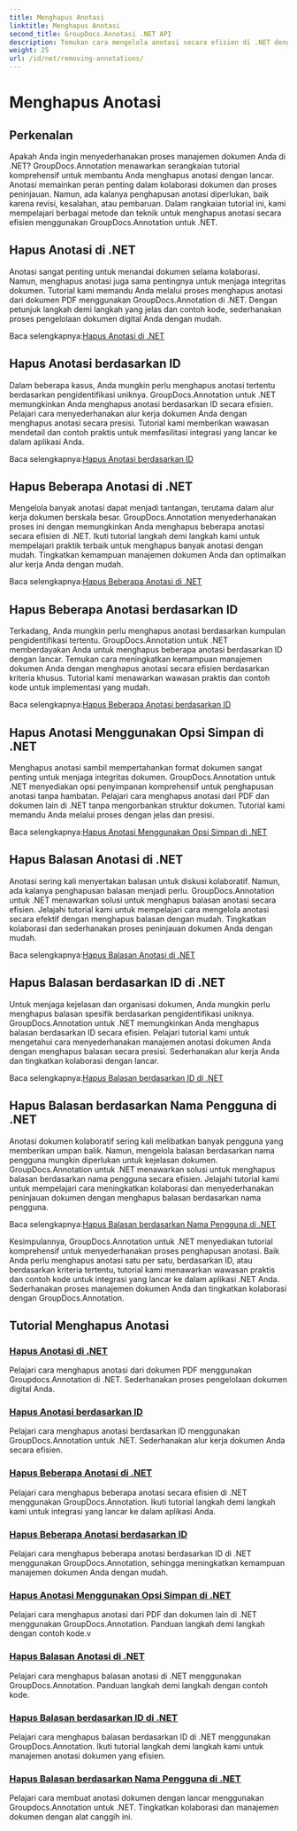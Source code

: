 ```yaml
---
title: Menghapus Anotasi
linktitle: Menghapus Anotasi
second_title: GroupDocs.Annotasi .NET API
description: Temukan cara mengelola anotasi secara efisien di .NET dengan tutorial GroupDocs.Annotation. Sederhanakan alur kerja dokumen Anda dan tingkatkan kolaborasi dengan lancar.
weight: 25
url: /id/net/removing-annotations/
---
```


# Menghapus Anotasi

## Perkenalan

Apakah Anda ingin menyederhanakan proses manajemen dokumen Anda di .NET? GroupDocs.Annotation menawarkan serangkaian tutorial komprehensif untuk membantu Anda menghapus anotasi dengan lancar. Anotasi memainkan peran penting dalam kolaborasi dokumen dan proses peninjauan. Namun, ada kalanya penghapusan anotasi diperlukan, baik karena revisi, kesalahan, atau pembaruan. Dalam rangkaian tutorial ini, kami mempelajari berbagai metode dan teknik untuk menghapus anotasi secara efisien menggunakan GroupDocs.Annotation untuk .NET.

## Hapus Anotasi di .NET
Anotasi sangat penting untuk menandai dokumen selama kolaborasi. Namun, menghapus anotasi juga sama pentingnya untuk menjaga integritas dokumen. Tutorial kami memandu Anda melalui proses menghapus anotasi dari dokumen PDF menggunakan GroupDocs.Annotation di .NET. Dengan petunjuk langkah demi langkah yang jelas dan contoh kode, sederhanakan proses pengelolaan dokumen digital Anda dengan mudah.

 Baca selengkapnya:[Hapus Anotasi di .NET](./remove-annotations/)

## Hapus Anotasi berdasarkan ID
Dalam beberapa kasus, Anda mungkin perlu menghapus anotasi tertentu berdasarkan pengidentifikasi uniknya. GroupDocs.Annotation untuk .NET memungkinkan Anda menghapus anotasi berdasarkan ID secara efisien. Pelajari cara menyederhanakan alur kerja dokumen Anda dengan menghapus anotasi secara presisi. Tutorial kami memberikan wawasan mendetail dan contoh praktis untuk memfasilitasi integrasi yang lancar ke dalam aplikasi Anda.

 Baca selengkapnya:[Hapus Anotasi berdasarkan ID](./remove-annotations-by-id/)

## Hapus Beberapa Anotasi di .NET
Mengelola banyak anotasi dapat menjadi tantangan, terutama dalam alur kerja dokumen berskala besar. GroupDocs.Annotation menyederhanakan proses ini dengan memungkinkan Anda menghapus beberapa anotasi secara efisien di .NET. Ikuti tutorial langkah demi langkah kami untuk mempelajari praktik terbaik untuk menghapus banyak anotasi dengan mudah. Tingkatkan kemampuan manajemen dokumen Anda dan optimalkan alur kerja Anda dengan mudah.

 Baca selengkapnya:[Hapus Beberapa Anotasi di .NET](./remove-multiple-annotations/)

## Hapus Beberapa Anotasi berdasarkan ID
Terkadang, Anda mungkin perlu menghapus anotasi berdasarkan kumpulan pengidentifikasi tertentu. GroupDocs.Annotation untuk .NET memberdayakan Anda untuk menghapus beberapa anotasi berdasarkan ID dengan lancar. Temukan cara meningkatkan kemampuan manajemen dokumen Anda dengan menghapus anotasi secara efisien berdasarkan kriteria khusus. Tutorial kami menawarkan wawasan praktis dan contoh kode untuk implementasi yang mudah.

 Baca selengkapnya:[Hapus Beberapa Anotasi berdasarkan ID](./remove-multiple-annotations-by-ids/)

## Hapus Anotasi Menggunakan Opsi Simpan di .NET
Menghapus anotasi sambil mempertahankan format dokumen sangat penting untuk menjaga integritas dokumen. GroupDocs.Annotation untuk .NET menyediakan opsi penyimpanan komprehensif untuk penghapusan anotasi tanpa hambatan. Pelajari cara menghapus anotasi dari PDF dan dokumen lain di .NET tanpa mengorbankan struktur dokumen. Tutorial kami memandu Anda melalui proses dengan jelas dan presisi.

 Baca selengkapnya:[Hapus Anotasi Menggunakan Opsi Simpan di .NET](./remove-annotations-using-save-options/)

## Hapus Balasan Anotasi di .NET
Anotasi sering kali menyertakan balasan untuk diskusi kolaboratif. Namun, ada kalanya penghapusan balasan menjadi perlu. GroupDocs.Annotation untuk .NET menawarkan solusi untuk menghapus balasan anotasi secara efisien. Jelajahi tutorial kami untuk mempelajari cara mengelola anotasi secara efektif dengan menghapus balasan dengan mudah. Tingkatkan kolaborasi dan sederhanakan proses peninjauan dokumen Anda dengan mudah.

 Baca selengkapnya:[Hapus Balasan Anotasi di .NET](./remove-replies-to-annotations/)

## Hapus Balasan berdasarkan ID di .NET
Untuk menjaga kejelasan dan organisasi dokumen, Anda mungkin perlu menghapus balasan spesifik berdasarkan pengidentifikasi uniknya. GroupDocs.Annotation untuk .NET memungkinkan Anda menghapus balasan berdasarkan ID secara efisien. Pelajari tutorial kami untuk mengetahui cara menyederhanakan manajemen anotasi dokumen Anda dengan menghapus balasan secara presisi. Sederhanakan alur kerja Anda dan tingkatkan kolaborasi dengan lancar.

 Baca selengkapnya:[Hapus Balasan berdasarkan ID di .NET](./remove-replies-by-id/)

## Hapus Balasan berdasarkan Nama Pengguna di .NET
Anotasi dokumen kolaboratif sering kali melibatkan banyak pengguna yang memberikan umpan balik. Namun, mengelola balasan berdasarkan nama pengguna mungkin diperlukan untuk kejelasan dokumen. GroupDocs.Annotation untuk .NET menawarkan solusi untuk menghapus balasan berdasarkan nama pengguna secara efisien. Jelajahi tutorial kami untuk mempelajari cara meningkatkan kolaborasi dan menyederhanakan peninjauan dokumen dengan menghapus balasan berdasarkan nama pengguna.

 Baca selengkapnya:[Hapus Balasan berdasarkan Nama Pengguna di .NET](./remove-replies-by-username/)

Kesimpulannya, GroupDocs.Annotation untuk .NET menyediakan tutorial komprehensif untuk menyederhanakan proses penghapusan anotasi. Baik Anda perlu menghapus anotasi satu per satu, berdasarkan ID, atau berdasarkan kriteria tertentu, tutorial kami menawarkan wawasan praktis dan contoh kode untuk integrasi yang lancar ke dalam aplikasi .NET Anda. Sederhanakan proses manajemen dokumen Anda dan tingkatkan kolaborasi dengan GroupDocs.Annotation.
## Tutorial Menghapus Anotasi
### [Hapus Anotasi di .NET](./remove-annotations/)
Pelajari cara menghapus anotasi dari dokumen PDF menggunakan Groupdocs.Annotation di .NET. Sederhanakan proses pengelolaan dokumen digital Anda.
### [Hapus Anotasi berdasarkan ID](./remove-annotations-by-id/)
Pelajari cara menghapus anotasi berdasarkan ID menggunakan GroupDocs.Annotation untuk .NET. Sederhanakan alur kerja dokumen Anda secara efisien.
### [Hapus Beberapa Anotasi di .NET](./remove-multiple-annotations/)
Pelajari cara menghapus beberapa anotasi secara efisien di .NET menggunakan GroupDocs.Annotation. Ikuti tutorial langkah demi langkah kami untuk integrasi yang lancar ke dalam aplikasi Anda.
### [Hapus Beberapa Anotasi berdasarkan ID](./remove-multiple-annotations-by-ids/)
Pelajari cara menghapus beberapa anotasi berdasarkan ID di .NET menggunakan GroupDocs.Annotation, sehingga meningkatkan kemampuan manajemen dokumen Anda dengan mudah.
### [Hapus Anotasi Menggunakan Opsi Simpan di .NET](./remove-annotations-using-save-options/)
Pelajari cara menghapus anotasi dari PDF dan dokumen lain di .NET menggunakan GroupDocs.Annotation. Panduan langkah demi langkah dengan contoh kode.v
### [Hapus Balasan Anotasi di .NET](./remove-replies-to-annotations/)
Pelajari cara menghapus balasan anotasi di .NET menggunakan GroupDocs.Annotation. Panduan langkah demi langkah dengan contoh kode.
### [Hapus Balasan berdasarkan ID di .NET](./remove-replies-by-id/)
Pelajari cara menghapus balasan berdasarkan ID di .NET menggunakan GroupDocs.Annotation. Ikuti tutorial langkah demi langkah kami untuk manajemen anotasi dokumen yang efisien.
### [Hapus Balasan berdasarkan Nama Pengguna di .NET](./remove-replies-by-username/)
Pelajari cara membuat anotasi dokumen dengan lancar menggunakan Groupdocs.Annotation untuk .NET. Tingkatkan kolaborasi dan manajemen dokumen dengan alat canggih ini.